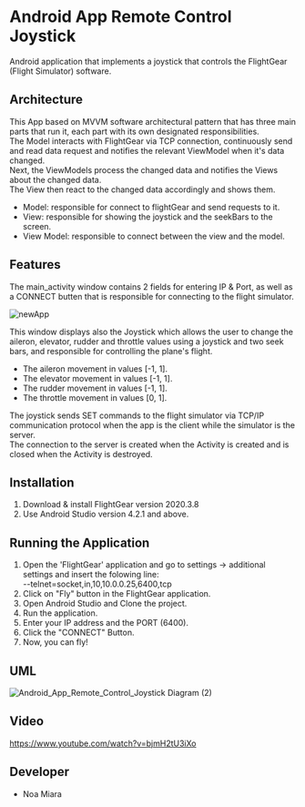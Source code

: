 # Android App Remote Control Joystick

Android application that implements a joystick that controls the FlightGear (Flight Simulator) software. 

## Architecture
This App based on MVVM software architectural pattern that has three main parts that run it, each part with its own designated responsibilities. </br>
The Model interacts with FlightGear via TCP connection, continuously send and read data request and notifies the relevant ViewModel when it's data changed. </br>
Next, the ViewModels process the changed data and notifies the Views about the changed data. </br>
The View then react to the changed data accordingly and shows them.
* Model: responsible for connect to flightGear and send requests to it.
* View:  responsible for showing the joystick and the seekBars to the screen.
* View Model: responsible to connect between the view and the model.

## Features

The main_activity window contains 2 fields for entering IP & Port, as well as a CONNECT butten that is responsible for connecting to the flight simulator. </br>


![newApp](https://user-images.githubusercontent.com/71879700/124033197-52ddf600-da02-11eb-8ad7-8ad7e77cf1fa.png)

This window displays also the Joystick which allows the user to change the aileron, elevator, rudder and throttle values using a joystick and two seek bars, and responsible for controlling the plane's flight.</br>

* The aileron movement in values [-1, 1]. </br>
* The elevator movement in values [-1, 1].</br>
* The rudder movement in values [-1, 1].</br>
* The throttle movement in values [0, 1].</br>

The joystick sends SET commands to the flight simulator via TCP/IP communication protocol when the app is the client while the simulator is the server.</br>
The connection to the server is created when the Activity is created and is closed when the Activity is destroyed.</br>

## Installation
1. Download & install FlightGear version 2020.3.8 </br>
2. Use Android Studio version 4.2.1 and above.  </br>

## Running the Application
1. Open the 'FlightGear' application and go to settings -> additional settings and insert the folowing line: </br>
--telnet=socket,in,10,10.0.0.25,6400,tcp  </br>
2. Click on "Fly" button in the FlightGear application. </br>
3. Open Android Studio and Clone the project. </br>
4. Run the application. </br>
5. Enter your IP address and the PORT (6400). </br>
6. Click the "CONNECT" Button. </br>
7. Now, you can fly! </br>

## UML

![Android_App_Remote_Control_Joystick Diagram (2)](https://user-images.githubusercontent.com/71879700/123549483-f2388a00-d771-11eb-8188-18d527a382d1.png)

## Video

https://www.youtube.com/watch?v=bjmH2tU3iXo

## Developer
* Noa Miara
